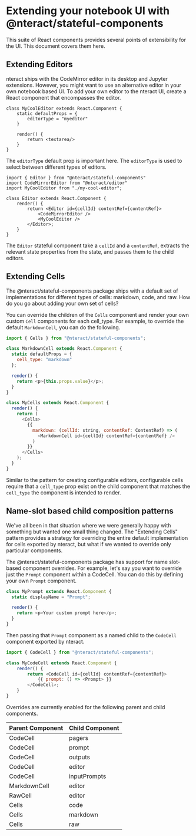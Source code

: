 # Extending your notebook UI with @nteract/stateful-components

This suite of React components provides several points of extensibility for the UI. This document covers them here.

## Extending Editors

nteract ships with the CodeMirror editor in its desktop and Jupyter extensions. However, you might want to use an alternative editor in your own notebook based UI. To add your own editor to the nteract UI, create a React component that encompasses the editor.

```
class MyCoolEditor extends React.Component {
    static defaultProps = {
        editorType = "myeditor"
    }

    render() {
        return <textarea/>
    }
}
```

The `editorType` default prop is important here. The `editorType` is used to select between different types of editors.

```
import { Editor } from "@nteract/stateful-components"
import CodeMirrorEditor from "@nteract/editor"
import MyCoolEditor from "./my-cool-editor";

class Editor extends React.Component {
    render() {
        return <Editor id={cellId} contentRef={contentRef}>
            <CodeMirrorEditor />
            <MyCoolEditor />
        </Editor>;
    }
}
```

The `Editor` stateful component take a `cellId` and a `contentRef`, extracts the relevant state properties from the state, and passes them to the child editors.

## Extending Cells

The @nteract/stateful-components package ships with a default set of implementations for different types of cells: markdown, code, and raw. How do you go about adding your own set of cells?

You can override the children of the `Cells` component and render your own custom `Cell` components for each cell_type. For example, to override the default `MarkdownCell`, you can do the following.

```js
import { Cells } from "@nteract/stateful-components";

class MarkdownCell extends React.Component {
  static defaultProps = {
    cell_type: "markdown"
  };

  render() {
    return <p>{this.props.value}</p>;
  }
}

class MyCells extends React.Component {
  render() {
    return (
      <Cells>
        {{
          markdown: (cellId: string, contentRef: ContentRef) => (
            <MarkdownCell id={cellId} contentRef={contentRef} />
          )
        }}
      </Cells>
    );
  }
}
```

Similar to the pattern for creating configurable editors, configurable cells require that a `cell_type` prop exist on the child component that matches the `cell_type` the component is intended to render.

## Name-slot based child composition patterns

We've all been in that situation where we were generally happy with something but wanted one small thing changed. The "Extending Cells" pattern provides a strategy for overriding the entire default implementation for cells exported by nteract, but what if we wanted to override only particular components.

The @nteract/stateful-components package has support for name slot-based component overrides. For example, let's say you want to override just the `Prompt` component within a CodeCell. You can do this by defining your own `Prompt` component.

```js
class MyPrompt extends React.Component {
  static displayName = "Prompt";

  render() {
    return <p>Your custom prompt here</p>;
  }
}
```

Then passing that `Prompt` component as a named child to the `CodeCell` component exported by nteract.

```js
import { CodeCell } from "@nteract/stateful-components";

class MyCodeCell extends React.Component {
    render() {
        return <CodeCell id={cellId} contentRef={contentRef}>
            {{ prompt: () => <Prompt> }}
        </CodeCell>;
    }
}
```

Overrides are currently enabled for the following parent and child components.

| Parent Component | Child Component |
| ---------------- | --------------- |
| CodeCell         | pagers          |
| CodeCell         | prompt          |
| CodeCell         | outputs         |
| CodeCell         | editor          |
| CodeCell         | inputPrompts    |
| MarkdownCell     | editor          |
| RawCell          | editor          |
| Cells            | code            |
| Cells            | markdown        |
| Cells            | raw             |
